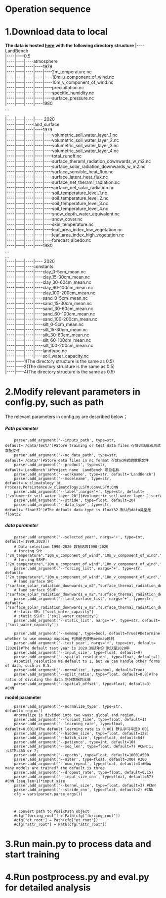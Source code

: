 # Operation sequence

# 1.Download data to local

**The data is hosted [here](https://doi.org/10.11888/Atmos.tpdc.300294) with the following directory structure**
|----LandBench<br>
|----|----0.5<br>
|----|----|----atmosphere<br>
|----|----|----|----1979<br>
|----|----|----|----|----2m_temperature.nc<br>
|----|----|----|----|----10m_u_component_of_wind.nc<br>
|----|----|----|----|----10m_v_component_of_wind.nc<br>
|----|----|----|----|----precipitation.nc<br>
|----|----|----|----|----specific_humidity.nc<br>
|----|----|----|----|----surface_pressure.nc<br>
|----|----|----|----1980<br>
...<br>
...<br>
|----|----|----|---- 2020<br>
|----|----|----land_surface<br>
|----|----|----|----1979<br>
|----|----|----|----|----volumetric_soil_water_layer_1.nc<br>
|----|----|----|----|----volumetric_soil_water_layer_2.nc<br>
|----|----|----|----|----volumetric_soil_water_layer_3.nc<br>
|----|----|----|----|----volumetric_soil_water_layer_4.nc<br>
|----|----|----|----|----total_runoff.nc<br>
|----|----|----|----|----surface_theraml_radiation_downwards_w_m2.nc<br>
|----|----|----|----|----surface_solar_radiation_downwards_w_m2.nc<br>
|----|----|----|----|----surface_sensible_heat_flux.nc<br>
|----|----|----|----|----surface_latent_heat_flux.nc<br>
|----|----|----|----|----surface_net_theraml_radiation.nc<br>
|----|----|----|----|----surface_net_solar_radiation.nc<br>
|----|----|----|----|----soil_temperature_level_1.nc<br>
|----|----|----|----|----soil_temperature_level_2.nc<br>
|----|----|----|----|----soil_temperature_level_3.nc<br>
|----|----|----|----|----soil_temperature_level_4.nc<br>
|----|----|----|----|----snow_depth_water_equivalent.nc<br>
|----|----|----|----|----snow_cover.nc<br>
|----|----|----|----|----skin_temperature.nc<br>
|----|----|----|----|----leaf_area_index_low_vegetation.nc<br>
|----|----|----|----|----leaf_area_index_high_vegetation.nc<br>
|----|----|----|----|----forecast_albedo.nc<br>
|----|----|----|----1980<br>
...<br>
...<br>
|----|----|----|---- 2020<br>
|----|----|----constants<br>
|----|----|----|----clay_0-5cm_mean.nc<br>
|----|----|----|----clay_15-30cm_mean.nc<br>
|----|----|----|----clay_30-60cm_mean.nc<br>
|----|----|----|----clay_60-100cm_mean.nc<br>
|----|----|----|----clay_100-200cm_mean.nc<br>
|----|----|----|----sand_0-5cm_mean.nc<br>
|----|----|----|----sand_15-30cm_mean.nc<br>
|----|----|----|----sand_30-60cm_mean.nc<br>
|----|----|----|----sand_60-100cm_mean.nc<br>
|----|----|----|----sand_100-200cm_mean.nc<br>
|----|----|----|----silt_0-5cm_mean.nc<br>
|----|----|----|----silt_15-30cm_mean.nc<br>
|----|----|----|----silt_30-60cm_mean.nc<br>
|----|----|----|----silt_60-100cm_mean.nc<br>
|----|----|----|----silt_100-200cm_mean.nc<br>
|----|----|----|----landtype.nc<br>
|----|----|----|----soil_water_capacity.nc<br>
|----|----1(The directory structure is the same as 0.5)<br>
|----|----2(The directory structure is the same as 0.5)<br>
|----|----4(The directory structure is the same as 0.5)<br>

# 2.Modify relevant parameters in config.py, such as path

The relevant parameters in config.py are described below；

##### Path parameter

        parser.add_argument('--inputs_path', type=str, default='/data/test/')#Store training or test data files 存放训练或者测试数据文件
        parser.add_argument('--nc_data_path', type=str, default='/data/')#Store data files in nc format 存放nc格式的数据文件
        parser.add_argument('--product', type=str, default='LandBench')#Project name  LandBench 项目名称
        parser.add_argument('--workname', type=str, default='LandBench')
        parser.add_argument('--modelname', type=str, default='w_climatology')# Process;Persistence;w_climatology;LSTM;ConvLSTM;CNN
        parser.add_argument('--label',nargs='+', type=str, default=["volumetric_soil_water_layer_20"])#volumetric_soil_water_layer_1;surface_sensible_heat_flux;volumetric_soil_water_layer_20
        parser.add_argument('--stride', type=float, default=20)
        parser.add_argument('--data_type', type=str, default='float32')#The default data type is float32 默认的data类型是float32

  ##### data parameter

        parser.add_argument('--selected_year', nargs='+', type=int, default=[1990,2020])
        # Data selection 1990-2020 数据选取1990-2020
        # forcing SM:["2m_temperature","10m_u_component_of_wind","10m_v_component_of_wind","precipitation","surface_pressure","specific_humidity"]
        # forcing SSHF:["2m_temperature","10m_u_component_of_wind","10m_v_component_of_wind","precipitation","surface_pressure","specific_humidity"]
        parser.add_argument('--forcing_list', nargs='+', type=str, default=["2m_temperature","10m_u_component_of_wind","10m_v_component_of_wind","precipitation","surface_pressure","specific_humidity"])
        # land surface SM:["surface_solar_radiation_downwards_w_m2","surface_thermal_radiation_downwards_w_m2","soil_temperature_level_2"]
        # land surface SSHF:["surface_solar_radiation_downwards_w_m2","surface_thermal_radiation_downwards_w_m2"]
        parser.add_argument('--land_surface_list', nargs='+', type=str, default=["surface_solar_radiation_downwards_w_m2","surface_thermal_radiation_downwards_w_m2","soil_temperature_level_2"])
        # static SM: ["soil_water_capacity"]
        # static SSHF: ["soil_water_capacity"]
        parser.add_argument('--static_list', nargs='+', type=str, default=["soil_water_capacity"]) 
    
        parser.add_argument('--memmap', type=bool, default=True)#Determine whether to use memmap mapping 判断是否使用memmap映射
        parser.add_argument('--test_year', nargs='+', type=int, default=[2020])#The default test year is 2020.测试年份 默认是2020年
        parser.add_argument('--input_size', type=float, default=9)
        parser.add_argument('--spatial_resolution', type=float, default=1)
        #spatial_resolution We default to 1, but we can handle other forms of data, such as 0.5.
        parser.add_argument('--normalize', type=bool, default=True)
        parser.add_argument('--split_ratio', type=float, default=0.8)#The ratio of dividing the data 划分数据的比值
        parser.add_argument('--spatial_offset', type=float, default=3) #CNN	

**model parameter**


        parser.add_argument('--normalize_type', type=str, default='region')
        #normalize is divided into two ways: global and region.
        parser.add_argument('--forcast_time', type=float, default=1)
        parser.add_argument('--learning_rate', type=float, default=0.001)#The default learning rate is 0.001 默认学习率是0.001
        parser.add_argument('--hidden_size', type=float, default=128)
        parser.add_argument('--batch_size', type=float, default=64)
        parser.add_argument('--patience', type=int, default=10) 
        parser.add_argument('--seq_len', type=float, default=7) #CNN:1; ;LSTM:365 or 7;   
        parser.add_argument('--epochs', type=float, default=1000)#500
        parser.add_argument('--niter', type=float, default=300) #200
        parser.add_argument('--num_repeat', type=float, default=3)#How many models are trained? the default is three. 
        parser.add_argument('--dropout_rate', type=float, default=0.15)
        parser.add_argument('--input_size_cnn', type=float, default=57) #CNN (seq_len+1)*input_size
        parser.add_argument('--kernel_size', type=float, default=3) #CNN
        parser.add_argument('--stride_cnn', type=float, default=2) #CNN
        cfg = vars(parser.parse_args())



        # convert path to PosixPath object
        #cfg["forcing_root"] = Path(cfg["forcing_root"])
        #cfg["et_root"] = Path(cfg["et_root"])
        #cfg["attr_root"] = Path(cfg["attr_root"])

# 3.Run main.py to process data and start training

# 4.Run postprocess.py and eval.py for detailed analysis
